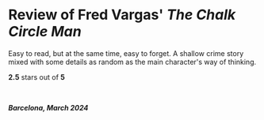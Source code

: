 &nbsp;

# Review of Fred Vargas' _The Chalk Circle Man_

Easy to read, but at the same time, easy to forget. A shallow crime story mixed with some details as random as the main character's way of thinking.

**2.5** stars out of **5**

&nbsp;

***Barcelona, March 2024*** 

